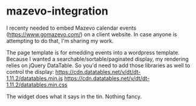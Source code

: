 # mazevo-integration

I recenty needed to embed Mazevo calendar events (https://www.gomazevo.com/) on a client website. In case anyone is attempting to do that, I'm sharing my work. 

The page template is for emedding events into a wordpress template. Because I wanted a searchable/sortable/paginated display, my rendering relies on jQuery DataTable. So you'd need to add those libraries as well to control the display:
https://cdn.datatables.net/v/dt/dt-1.11.2/datatables.min.js
https://cdn.datatables.net/v/dt/dt-1.11.2/datatables.min.css

The widget does what it says in the tin. Nothing fancy.


